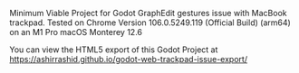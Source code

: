 Minimum Viable Project for Godot GraphEdit gestures issue with MacBook trackpad.
Tested on Chrome Version 106.0.5249.119 (Official Build) (arm64)
on an M1 Pro macOS Monterey 12.6

You can view the HTML5 export of this Godot Project at
https://ashirrashid.github.io/godot-web-trackpad-issue-export/

